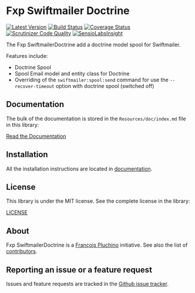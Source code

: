 Fxp Swiftmailer Doctrine
========================

[![Latest Version](https://img.shields.io/packagist/v/fxp/swiftmailer-doctrine.svg)](https://packagist.org/packages/fxp/swiftmailer-doctrine)
[![Build Status](https://img.shields.io/travis/fxpio/fxp-swiftmailer-doctrine/master.svg)](https://travis-ci.org/fxpio/fxp-swiftmailer-doctrine)
[![Coverage Status](https://img.shields.io/coveralls/fxpio/fxp-swiftmailer-doctrine/master.svg)](https://coveralls.io/r/fxpio/fxp-swiftmailer-doctrine?branch=master)
[![Scrutinizer Code Quality](https://img.shields.io/scrutinizer/g/fxpio/fxp-swiftmailer-doctrine/master.svg)](https://scrutinizer-ci.com/g/fxpio/fxp-swiftmailer-doctrine?branch=master)
[![SensioLabsInsight](https://img.shields.io/sensiolabs/i/b8245d61-c1fd-4d13-94d9-47b854cfc384.svg)](https://insight.sensiolabs.com/projects/b8245d61-c1fd-4d13-94d9-47b854cfc384)

The Fxp SwiftmailerDoctrine add a doctrine model spool for Swiftmailer.

Features include:

- Doctrine Spool
- Spool Email model and entity class for Doctrine
- Overriding of the `swiftmailer:spool:send` command for use the `--recover-timeout` option with doctrine spool (switched off)

Documentation
-------------

The bulk of the documentation is stored in the `Resources/doc/index.md`
file in this library:

[Read the Documentation](Resources/doc/index.md)

Installation
------------

All the installation instructions are located in [documentation](Resources/doc/index.md).

License
-------

This library is under the MIT license. See the complete license in the library:

[LICENSE](LICENSE)

About
-----

Fxp SwiftmailerDoctrine is a [François Pluchino](https://github.com/francoispluchino) initiative.
See also the list of [contributors](https://github.com/fxpio/fxp-swiftmailer-doctrine/graphs/contributors).

Reporting an issue or a feature request
---------------------------------------

Issues and feature requests are tracked in the [Github issue tracker](https://github.com/fxpio/fxp-swiftmailer-doctrine/issues).
